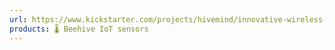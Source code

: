 ```yaml
---
url: https://www.kickstarter.com/projects/hivemind/innovative-wireless-beehive-scales?ref=discovery&term=beehive
products: 🌡️ Beehive IoT sensors
---
```

